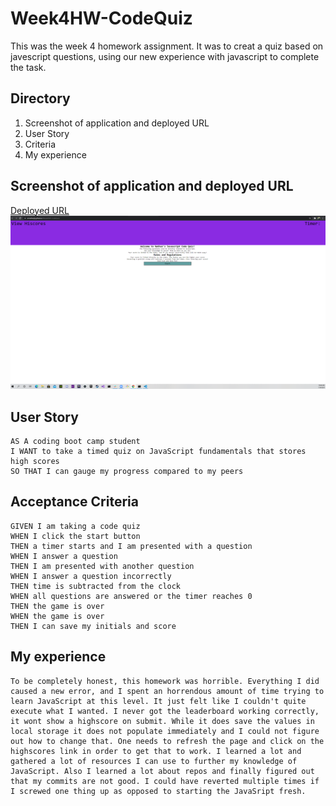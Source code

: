 # Week4HW-CodeQuiz
This was the week 4 homework assignment. It was to creat a quiz based on javescript questions, using our new experience with javascript to complete the task.

## Directory
1. Screenshot of application and deployed URL
2. User Story
3. Criteria
4. My experience

## Screenshot of application and deployed URL

[Deployed URL](https://sirnathanjf.github.io/Week4HW-CodeQuiz/)
![Example Image](https://raw.githubusercontent.com/SirNathanJF/Week4HW-CodeQuiz/main/assets/images/hw_quiz_example.PNG)

## User Story

```
AS A coding boot camp student
I WANT to take a timed quiz on JavaScript fundamentals that stores high scores
SO THAT I can gauge my progress compared to my peers
```

## Acceptance Criteria

```
GIVEN I am taking a code quiz
WHEN I click the start button
THEN a timer starts and I am presented with a question
WHEN I answer a question
THEN I am presented with another question
WHEN I answer a question incorrectly
THEN time is subtracted from the clock
WHEN all questions are answered or the timer reaches 0
THEN the game is over
WHEN the game is over
THEN I can save my initials and score
```

## My experience

```
To be completely honest, this homework was horrible. Everything I did caused a new error, and I spent an horrendous amount of time trying to learn JavaScript at this level. It just felt like I couldn't quite execute what I wanted. I never got the leaderboard working correctly, it wont show a highscore on submit. While it does save the values in local storage it does not populate immediately and I could not figure out how to change that. One needs to refresh the page and click on the highscores link in order to get that to work. I learned a lot and gathered a lot of resources I can use to further my knowledge of JavaScript. Also I learned a lot about repos and finally figured out that my commits are not good. I could have reverted multiple times if I screwed one thing up as opposed to starting the JavaSript fresh. 
```